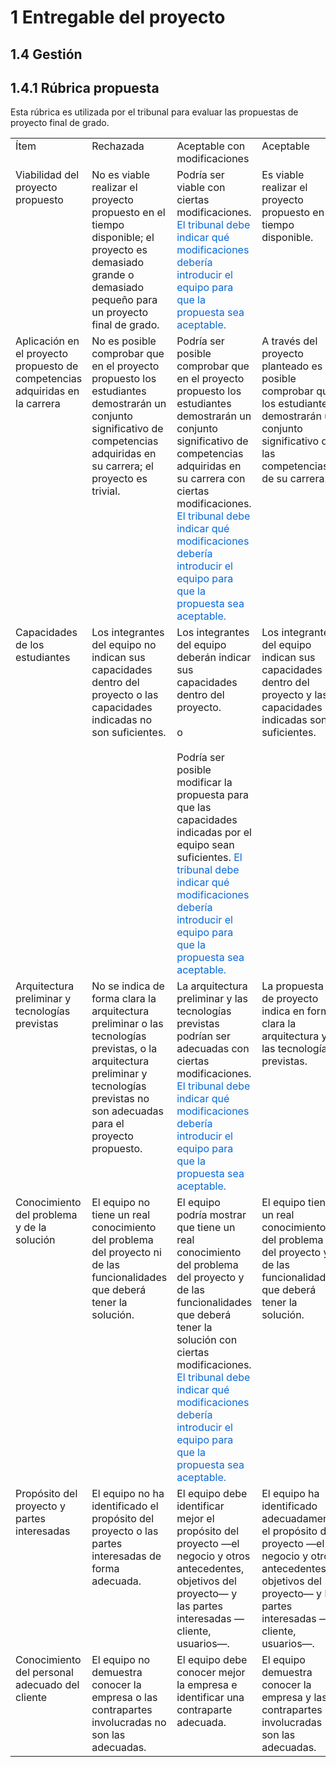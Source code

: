 # 1 Entregable del proyecto

## 1.4 Gestión

## 1.4.1 Rúbrica propuesta

Esta rúbrica es utilizada por el tribunal para evaluar las propuestas de
proyecto final de grado.

<style>
td {
  vertical-align: top;
}
</style>
<table>
  <tr>
    <td style="width:25%">
      Ítem
    </td>
    <td style="width:25%">
      Rechazada
    </td>
    <td style="width:25%">
      Aceptable con modificaciones
    </td>
    <td style="width:25%">
      Aceptable
    </td>
  </tr>
  <tr>
    <td>
      Viabilidad del proyecto propuesto
    </td>
    <td>
      No es viable realizar el proyecto propuesto en el tiempo disponible; el
      proyecto es demasiado grande o demasiado pequeño para un proyecto final de
      grado.
    </td>
    <td>
      Podría ser viable con ciertas modificaciones. <span style="color:#0969DA">
      El tribunal debe indicar qué modificaciones debería introducir el equipo
      para que la propuesta sea aceptable.</span>
    </td>
    <td>
      Es viable realizar el proyecto propuesto en el tiempo disponible.
    </td>
  </tr>
  <tr>
    <td>
      Aplicación en el proyecto propuesto de competencias adquiridas en la
      carrera
    </td>
    <td>
      No es posible comprobar que en el proyecto propuesto los estudiantes
      demostrarán un conjunto significativo de competencias adquiridas en su
      carrera; el proyecto es trivial.
    </td>
    <td>
      Podría ser posible comprobar que en el proyecto propuesto los estudiantes
      demostrarán un conjunto significativo de competencias adquiridas en su
      carrera con ciertas modificaciones. <span style="color:#0969DA">El
      tribunal debe indicar qué modificaciones debería introducir el equipo para
      que la propuesta sea aceptable.</span>
    </td>
    <td>
      A través del proyecto planteado es posible comprobar que los estudiantes
      demostrarán un conjunto significativo de las competencias de su carrera.
    </td>
  </tr>
  <tr>
    <td>
      Capacidades de los estudiantes
    </td>
    <td>
      Los integrantes del equipo no indican sus capacidades dentro del proyecto
      o las capacidades indicadas no son suficientes.
    </td>
    <td>
      Los integrantes del equipo deberán indicar sus capacidades dentro del
      proyecto.
      <br/><br/>
      o
      <br/><br/>
      Podría ser posible modificar la propuesta para que las
      capacidades indicadas por el equipo sean suficientes.
      <span style="color:#0969DA">El tribunal debe indicar qué modificaciones
      debería introducir el equipo para que la propuesta sea aceptable.</span>
    </td>
    <td>
      Los integrantes del equipo indican sus capacidades dentro del proyecto y
      las capacidades indicadas son suficientes.
    </td>
  </tr>
  <tr>
    <td>
      Arquitectura preliminar y tecnologías previstas
    </td>
    <td>
      No se indica de forma clara la arquitectura preliminar o las tecnologías
      previstas, o la arquitectura preliminar y tecnologías previstas no son
      adecuadas para el proyecto propuesto.
    </td>
    <td>
      La arquitectura preliminar y las tecnologías previstas podrían ser
      adecuadas con ciertas modificaciones. <span style="color:#0969DA">El
      tribunal debe indicar qué modificaciones debería introducir el equipo para
      que la propuesta sea aceptable.</span>
    </td>
    <td>
      La propuesta de proyecto indica en forma clara la arquitectura y las
      tecnologías previstas.
    </td>
  </tr>
  <tr>
    <td>
      Conocimiento del problema y de la solución
    </td>
    <td>
      El equipo no tiene un real conocimiento del problema del proyecto ni de
      las funcionalidades que deberá tener la solución.
    </td>
    <td>
      El equipo podría mostrar que tiene un real conocimiento del problema del
      proyecto y de las funcionalidades que deberá tener la solución con ciertas
      modificaciones. <span style="color:#0969DA">El tribunal debe indicar qué
      modificaciones debería introducir el equipo para que la propuesta sea
      aceptable.</span>
    </td>
    <td>
       El equipo tiene un real conocimiento del problema del proyecto y de las
       funcionalidades que deberá tener la solución.
    </td>
  </tr>
  <tr>
    <td>
      Propósito del proyecto y partes interesadas
    </td>
    <td>
      El equipo no ha identificado el propósito del proyecto o las partes
      interesadas de forma adecuada.
    </td>
    <td>
      El equipo debe identificar mejor el propósito del proyecto —el negocio y
      otros antecedentes, objetivos del proyecto— y las partes interesadas
      —cliente, usuarios—.
    </td>
    <td>
      El equipo ha identificado adecuadamente el propósito del proyecto —el
      negocio y otros antecedentes, objetivos del proyecto— y las partes
      interesadas —cliente, usuarios—.
    </td>
  </tr>
  <tr>
    <td>
      Conocimiento del personal adecuado del cliente
    </td>
    <td>
      El equipo no demuestra conocer la empresa o las contrapartes involucradas
      no son las adecuadas.
    </td>
    <td>
      El equipo debe conocer mejor la empresa e identificar una contraparte
      adecuada.
    </td>
    <td>
      El equipo demuestra conocer la empresa y las contrapartes involucradas son
      las adecuadas.
    </td>
  </tr>
</table>
